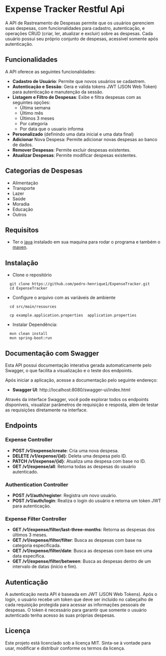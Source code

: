 # Expense Tracker Restful Api

A API de Rastreamento de Despesas permite que os usuários gerenciem suas despesas, com funcionalidades para cadastro,
autenticação, e operações CRUD (criar, ler, atualizar e excluir) sobre as despesas. Cada usuário possui seu próprio
conjunto de despesas, acessível somente após autenticação.

## Funcionalidades

A API oferece as seguintes funcionalidades:

* **Cadastro de Usuário**: Permite que novos usuários se cadastrem.
* **Autenticação e Sessão**: Gera e valida tokens JWT (JSON Web Token) para autenticação e manutenção da sessão.
* **Listagem e Filtro de Despesas**: Exibe e filtra despesas com as seguintes opções:
    * Última semana
    * Último mês
    * Últimos 3 meses
    * Por categoria
    * Por data que o usuario informa
* **Personalizado** (definindo uma data inicial e uma data final)
* **Adicionar** Nova Despesa: Permite adicionar novas despesas ao banco de dados.
* **Remover Despesas**: Permite excluir despesas existentes.
* **Atualizar Despesas**: Permite modificar despesas existentes.

## Categorias de Despesas

* Alimentação
* Transporte
* Lazer
* Saúde
* Moradia
* Educação
* Outros

## Requisitos

- Ter o [java](https://www.java.com/download/ie_manual.jsp) instalado em sua maquina para rodar o programa
  e também o [maven](https://maven.apache.org/install.html).

## Instalação

- Clone o repositório

```git
  git clone https://github.com/pedro-henrique1/ExpenseTracker.git
  cd ExpenseTracker
```

- Configure o arquivo com as variáveis de ambiente

```
  cd src/main/resources
  
  cp example.application.properties  application.properties
```


- Instalar Dependência:

```
  mvn clean install
  mvn spring-boot:run

```

## Documentação com Swagger
Esta API possui documentação interativa gerada automaticamente pelo Swagger, o que facilita a visualização e o teste dos endpoints.

Após iniciar a aplicação, acesse a documentação pelo seguinte endereço:

* **Swagger UI**: http://localhost:8080/swagger-ui/index.html

Através da interface Swagger, você pode explorar todos os endpoints disponíveis, visualizar parâmetros de requisição e resposta, além de testar as requisições diretamente na interface.



## Endpoints

### Expense Controller
* **POST /v1/expense/create**: Cria uma nova despesa.
* **DELETE /v1/expense/{id}**: Deleta uma despesa pelo ID.
* **PATCH /v1/expense/{id}**: Atualiza uma despesa com base no ID.
* **GET /v1/expense/all**: Retorna todas as despesas do usuário autenticado.
### Authentication Controller
* **POST /v1/auth/register**: Registra um novo usuário.
* **POST /v1/auth/login**: Realiza o login do usuário e retorna um token JWT para autenticação.
### Expense Filter Controller
* **GET /v1/expense/filter/last-three-months**: Retorna as despesas dos últimos 3 meses.
* **GET /v1/expense/filter/filter**: Busca as despesas com base na categoria especificada.
* **GET /v1/expense/filter/date**: Busca as despesas com base em uma data específica.
* **GET /v1/expense/filter/between**: Busca as despesas dentro de um intervalo de datas (início e fim).

## Autenticação
A autenticação nesta API é baseada em JWT (JSON Web Tokens). Após o login, o usuário recebe um token que deve ser incluído no cabeçalho de cada requisição protegida para acessar as informações pessoais de despesas. O token é necessário para garantir que somente o usuário autenticado tenha acesso às suas próprias despesas.


## Licença
Este projeto está licenciado sob a licença MIT. Sinta-se à vontade para usar, modificar e distribuir conforme os termos da licença.









